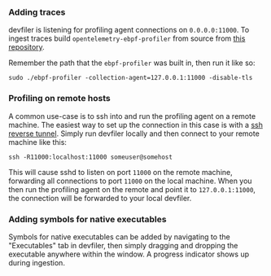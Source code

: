 ### Adding traces

devfiler is listening for profiling agent connections on `0.0.0.0:11000`. To ingest traces build
`opentelemetry-ebpf-profiler` from source from [this repository].

[this repository]: https://github.com/open-telemetry/opentelemetry-ebpf-profiler

Remember the path that the `ebpf-profiler` was built in, then run it like so:

```
sudo ./ebpf-profiler -collection-agent=127.0.0.1:11000 -disable-tls
```

### Profiling on remote hosts

A common use-case is to ssh into and run the profiling agent on a remote machine. The easiest
way to set up the connection in this case is with a [ssh reverse tunnel]. Simply run devfiler
locally and then connect to your remote machine like this:

```
ssh -R11000:localhost:11000 someuser@somehost
```

This will cause sshd to listen on port `11000` on the remote machine, forwarding all connections
to port `11000` on the local machine. When you then run the profiling agent on the remote and point
it to `127.0.0.1:11000`, the connection will be forwarded to your local devfiler.

[ssh reverse tunnel]: https://unix.stackexchange.com/questions/46235/how-does-reverse-ssh-tunneling-work

### Adding symbols for native executables

Symbols for native executables can be added by navigating to the "Executables" tab in devfiler,
then simply dragging and dropping the executable anywhere within the window. A progress indicator
shows up during ingestion.

